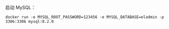 启动 MySQL：

```shell
docker run -e MYSQL_ROOT_PASSWORD=123456 -e MYSQL_DATABASE=eladmin -p 3306:3306 mysql:8.2.0
```
